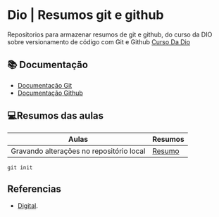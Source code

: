 
# Dio | Resumos git e github 

Repositorios para armazenar resumos de git e github, do curso da DIO sobre versionamento de código com Git e Github [Curso Da Dio](https://www.dio.me)

## 📚 Documentação
- [Documentação Git](https://git-scm.com/doc)
- [Documentação Github](https://docs.github.com/pt)

## 💻Resumos das aulas
| Aulas | Resumos |
|-------|---------|
| Gravando alterações no repositório local | [Resumo]()
```
git init
```
## Referencias 
- [Digital]().
